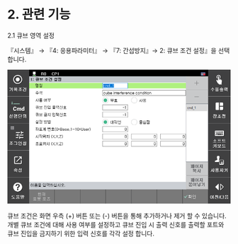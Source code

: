 ﻿# 2. 관련 기능

2.1 큐브 영역 설정

『시스템』 → 『4: 응용파라미터』 → 『7: 간섭방지』→ 2: 큐브 조건 설정』을 선택합니다.

![큐브설정](../_assets/fig1_dst_dialog.png)

큐브 조건은 화면 우측 (+) 버튼 또는 (-) 버튼을 통해 추가하거나 제거 할 수 있습니다. 
개별 큐브 조건에 대해 사용 여부를 설정하고 큐브 진입 시 출력 신호를 출력할 포트와 큐브 진입을 금지하기 위한 입력 신호를 각각 설정 합니다. 

